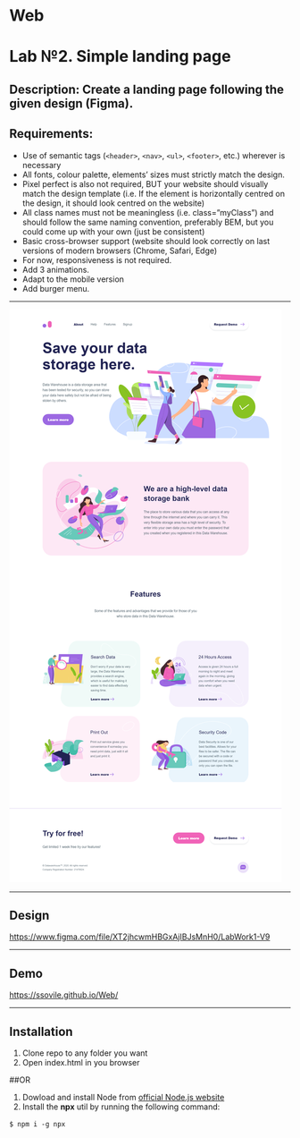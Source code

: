 # Web
# Lab №2. Simple landing page

## <b>Description:</b> Create a landing page following the given design (Figma).

## <b>Requirements:</b>

- Use of semantic tags (`<header>`, `<nav>`, `<ul>`, `<footer>`, etc.) wherever is necessary
- All fonts, colour palette, elements’ sizes must strictly match the design.
- Pixel perfect is also not required, BUT your website should visually match the design template (i.e. If the element is horizontally centred on the design, it should look centred on the website)
- All class names must not be meaningless (i.e. class=”myClass”) and should follow the same naming convention, preferably BEM, but you could come up with your own (just be consistent)
- Basic cross-browser support (website should look correctly on last versions of modern browsers (Chrome, Safari, Edge)
- For now, responsiveness is not required.
- Add 3 animations.
- Adapt to the mobile version
- Add burger menu.

---

![](readme_images/demo.png)

---

## Design
https://www.figma.com/file/XT2jhcwmHBGxAjIBJsMnH0/LabWork1-V9

---

## Demo
https://ssovile.github.io/Web/

---

## Installation

1. Clone repo to any folder you want
2. Open index.html in you browser

##OR

1. Dowload and install Node from [official Node.js website](https://nodejs.org/)
2. Install the **npx** util by running the following command:
```
$ npm i -g npx
```
